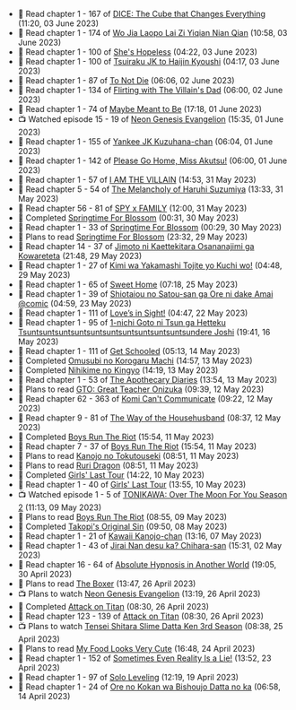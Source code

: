 <!-- ANILIST_ACTIVITY:start -->

-   📖 Read chapter 1 - 167 of [DICE: The Cube that Changes Everything](https://anilist.co/manga/85208) (11:20, 03 June 2023)
-   📖 Read chapter 1 - 174 of [Wo Jia Laopo Lai Zi Yiqian Nian Qian](https://anilist.co/manga/146267) (10:58, 03 June 2023)
-   📖 Read chapter 1 - 100 of [She's Hopeless](https://anilist.co/manga/126944) (04:22, 03 June 2023)
-   📖 Read chapter 1 - 100 of [Tsuiraku JK to Haijin Kyoushi](https://anilist.co/manga/99737) (04:17, 03 June 2023)
-   📖 Read chapter 1 - 87 of [To Not Die](https://anilist.co/manga/136099) (06:06, 02 June 2023)
-   📖 Read chapter 1 - 134 of [Flirting with The Villain's Dad](https://anilist.co/manga/117581) (06:00, 02 June 2023)
-   📖 Read chapter 1 - 74 of [Maybe Meant to Be](https://anilist.co/manga/146139) (17:18, 01 June 2023)
-   📺 Watched episode 15 - 19 of [Neon Genesis Evangelion](https://anilist.co/anime/30) (15:35, 01 June 2023)
-   📖 Read chapter 1 - 155 of [Yankee JK Kuzuhana-chan](https://anilist.co/manga/116822) (06:04, 01 June 2023)
-   📖 Read chapter 1 - 142 of [Please Go Home, Miss Akutsu!](https://anilist.co/manga/113501) (06:00, 01 June 2023)
-   📖 Read chapter 1 - 57 of [I AM THE VILLAIN](https://anilist.co/manga/145498) (14:53, 31 May 2023)
-   📖 Read chapter 5 - 54 of [The Melancholy of Haruhi Suzumiya](https://anilist.co/manga/31345) (13:33, 31 May 2023)
-   📖 Read chapter 56 - 81 of [SPY x FAMILY](https://anilist.co/manga/108556) (12:00, 31 May 2023)
-   📖 Completed [Springtime For Blossom](https://anilist.co/manga/112265) (00:31, 30 May 2023)
-   📖 Read chapter 1 - 33 of [Springtime For Blossom](https://anilist.co/manga/112265) (00:29, 30 May 2023)
-   📖 Plans to read [Springtime For Blossom](https://anilist.co/manga/112265) (23:32, 29 May 2023)
-   📖 Read chapter 14 - 37 of [Jimoto ni Kaettekitara Osananajimi ga Kowareteta](https://anilist.co/manga/150890) (21:48, 29 May 2023)
-   📖 Read chapter 1 - 27 of [Kimi wa Yakamashi Tojite yo Kuchi wo!](https://anilist.co/manga/149337) (04:48, 29 May 2023)
-   📖 Read chapter 1 - 65 of [Sweet Home](https://anilist.co/manga/100954) (07:18, 25 May 2023)
-   📖 Read chapter 1 - 39 of [Shiotaiou no Satou-san ga Ore ni dake Amai @comic](https://anilist.co/manga/123130) (04:59, 23 May 2023)
-   📖 Read chapter 1 - 111 of [Love’s in Sight!](https://anilist.co/manga/107445) (04:47, 22 May 2023)
-   📖 Read chapter 1 - 95 of [1-nichi Goto ni Tsun ga Hetteku Tsuntsuntsuntsuntsuntsuntsuntsuntsuntsuntsundere Joshi](https://anilist.co/manga/152855) (19:41, 16 May 2023)
-   📖 Read chapter 1 - 111 of [Get Schooled](https://anilist.co/manga/128521) (05:13, 14 May 2023)
-   📖 Completed [Omusubi no Korogaru Machi](https://anilist.co/manga/129980) (14:57, 13 May 2023)
-   📖 Completed [Nihikime no Kingyo](https://anilist.co/manga/101983) (14:19, 13 May 2023)
-   📖 Read chapter 1 - 53 of [The Apothecary Diaries](https://anilist.co/manga/99022) (13:54, 13 May 2023)
-   📖 Plans to read [GTO: Great Teacher Onizuka](https://anilist.co/manga/30336) (09:39, 12 May 2023)
-   📖 Read chapter 62 - 363 of [Komi Can't Communicate](https://anilist.co/manga/97852) (09:22, 12 May 2023)
-   📖 Read chapter 9 - 81 of [The Way of the Househusband](https://anilist.co/manga/101233) (08:37, 12 May 2023)
-   📖 Completed [Boys Run The Riot](https://anilist.co/manga/114972) (15:54, 11 May 2023)
-   📖 Read chapter 7 - 37 of [Boys Run The Riot](https://anilist.co/manga/114972) (15:54, 11 May 2023)
-   📖 Plans to read [Kanojo no Tokutouseki](https://anilist.co/manga/101791) (08:51, 11 May 2023)
-   📖 Plans to read [Ruri Dragon](https://anilist.co/manga/127750) (08:51, 11 May 2023)
-   📖 Completed [Girls' Last Tour](https://anilist.co/manga/85412) (14:22, 10 May 2023)
-   📖 Read chapter 1 - 40 of [Girls' Last Tour](https://anilist.co/manga/85412) (13:55, 10 May 2023)
-   📺 Watched episode 1 - 5 of [TONIKAWA: Over The Moon For You Season 2](https://anilist.co/anime/141208) (11:13, 09 May 2023)
-   📖 Plans to read [Boys Run The Riot](https://anilist.co/manga/114972) (08:55, 09 May 2023)
-   📖 Completed [Takopi's Original Sin](https://anilist.co/manga/142568) (09:50, 08 May 2023)
-   📖 Read chapter 1 - 21 of [Kawaii Kanojo-chan](https://anilist.co/manga/144155) (13:16, 07 May 2023)
-   📖 Read chapter 1 - 43 of [Jirai Nan desu ka? Chihara-san](https://anilist.co/manga/137714) (15:31, 02 May 2023)
-   📖 Read chapter 16 - 64 of [Absolute Hypnosis in Another World](https://anilist.co/manga/145575) (19:05, 30 April 2023)
-   📖 Plans to read [The Boxer](https://anilist.co/manga/119174) (13:47, 26 April 2023)
-   📺 Plans to watch [Neon Genesis Evangelion](https://anilist.co/anime/30) (13:19, 26 April 2023)
-   📖 Completed [Attack on Titan](https://anilist.co/manga/53390) (08:30, 26 April 2023)
-   📖 Read chapter 123 - 139 of [Attack on Titan](https://anilist.co/manga/53390) (08:30, 26 April 2023)
-   📺 Plans to watch [Tensei Shitara Slime Datta Ken 3rd Season](https://anilist.co/anime/156822) (08:38, 25 April 2023)
-   📖 Plans to read [My Food Looks Very Cute](https://anilist.co/manga/129345) (16:48, 24 April 2023)
-   📖 Read chapter 1 - 152 of [Sometimes Even Reality Is a Lie!](https://anilist.co/manga/113076) (13:52, 23 April 2023)
-   📖 Read chapter 1 - 97 of [Solo Leveling](https://anilist.co/manga/105398) (12:19, 19 April 2023)
-   📖 Read chapter 1 - 24 of [Ore no Kokan wa Bishoujo Datta no ka](https://anilist.co/manga/147902) (06:58, 14 April 2023)

<!-- ANILIST_ACTIVITY:end -->
